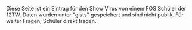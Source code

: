 Diese Seite ist ein Eintrag für den Show Virus von einem FOS Schüler der 12TW.
Daten wurden unter "gists" gespeichert und sind nicht publik.
Für weiter Fragen, Schüler direkt fragen.
